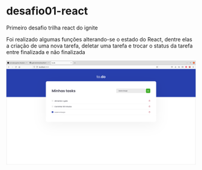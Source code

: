 # desafio01-react
Primeiro desafio trilha react do ignite 

Foi realizado algumas funções alterando-se o estado do React, dentre elas a criação de uma nova tarefa, deletar uma tarefa e trocar o status da tarefa entre finalizada e não finalizada

![Alt text](https://github.com/gabriel2302/desafio01-react/blob/main/Captura%20de%20tela%20de%202022-01-16%2023-17-02.png)

